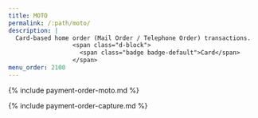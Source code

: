 ```yaml
---
title: MOTO
permalink: /:path/moto/
description: |
  Card-based home order (Mail Order / Telephone Order) transactions.
                  <span class="d-block">
                    <span class="badge badge-default">Card</span>
                  </span>
menu_order: 2100
---
```


{% include payment-order-moto.md %}

{% include payment-order-capture.md %}
